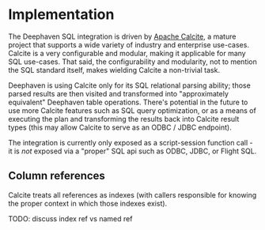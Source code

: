 # Implementation

The Deephaven SQL integration is driven by [Apache Calcite](https://github.com/apache/calcite), a mature project that
supports a wide variety of industry and enterprise use-cases. Calcite is a very configurable and modular, making it
applicable for many SQL use-cases. That said, the configurability and modularity, not to mention the SQL standard
itself, makes wielding Calcite a non-trivial task.

Deephaven is using Calcite only for its SQL relational parsing ability; those parsed results are then visited and
transformed into "approximately equivalent" Deephaven table operations. There's potential in the future to use more
Calcite features such as SQL query optimization, or as a means of executing the plan and transforming the results back
into Calcite result types (this may allow Calcite to serve as an ODBC / JDBC endpoint).

The integration is currently only exposed as a script-session function call - it is _not_ exposed via a "proper" SQL api
such as ODBC, JDBC, or Flight SQL.

## Column references

Calcite treats all references as indexes (with callers responsible for knowing the proper context in which those indexes
exist).

TODO: discuss index ref vs named ref
